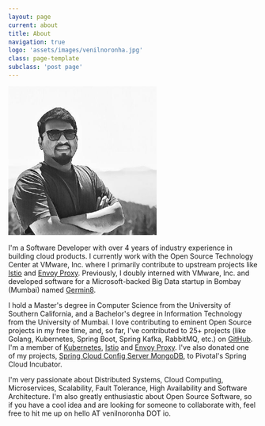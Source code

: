 ```yaml
---
layout: page
current: about
title: About
navigation: true
logo: 'assets/images/venilnoronha.jpg'
class: page-template
subclass: 'post page'
---
```

<img class="author-profile-image" src="/assets/images/venilnoronha.jpg" alt="Venil Noronha" style="width: 300px; height: 300px;" />

I'm a Software Developer with over 4 years of industry experience in building
cloud products. I currently work with the Open Source Technology Center at
VMware, Inc. where I primarily contribute to upstream projects like
[Istio](https://github.com/istio/istio) and [Envoy Proxy](https://github.com/envoyproxy/envoy).
Previously, I doubly interned with VMware, Inc. and developed software for a
Microsoft-backed Big Data startup in Bombay (Mumbai) named [Germin8](https://germin8.com).

I hold a Master's degree in Computer Science from the University of Southern
California, and a Bachelor's degree in Information Technology from the University
of Mumbai. I love contributing to eminent Open Source projects in my free time,
and, so far, I've contributed to 25+ projects (like Golang, Kubernetes, Spring Boot,
Spring Kafka, RabbitMQ, etc.) on [GitHub](https://github.com/venilnoronha). I'm
a member of [Kubernetes](https://github.com/kubernetes), [Istio](https://github.com/istio)
and [Envoy Proxy](https://github.com/envoyproxy). I've also donated one of my
projects, [Spring Cloud Config Server MongoDB](https://github.com/spring-cloud-incubator/spring-cloud-config-server-mongodb),
to Pivotal's Spring Cloud Incubator.

I'm very passionate about Distributed Systems, Cloud Computing, Microservices,
Scalability, Fault Tolerance, High Availability and Software Architecture. I'm
also greatly enthusiastic about Open Source Software, so if you have a cool idea
and are looking for someone to collaborate with, feel free to hit me up on hello
AT venilnoronha DOT io.
